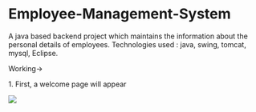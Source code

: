 # Employee-Management-System
A java based backend project which maintains the information about the personal details of employees.
Technologies used : java, swing, tomcat, mysql, Eclipse.

<body>
 <p>Working-></p>
 <p>1. First, a welcome page will appear</p>
 <img src="login_page.jpg">
 <br>
 


